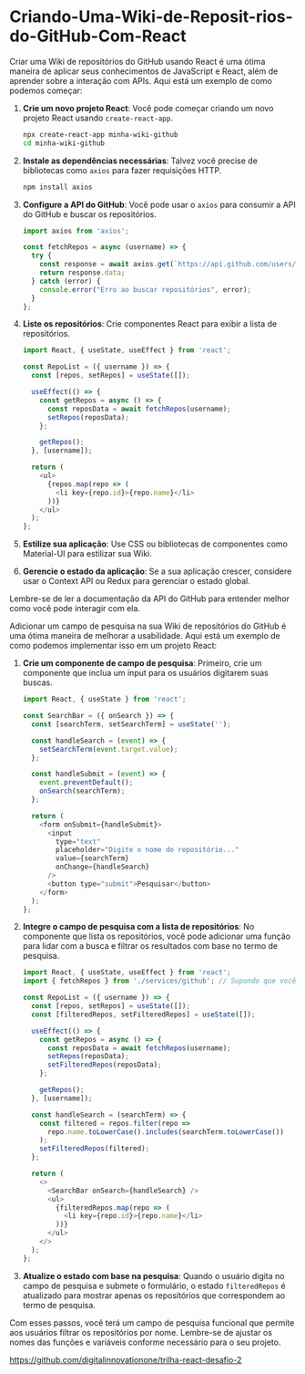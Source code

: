 # Criando-Uma-Wiki-de-Reposit-rios-do-GitHub-Com-React

Criar uma Wiki de repositórios do GitHub usando React é uma ótima maneira de aplicar seus conhecimentos de JavaScript e React, além de aprender sobre a interação com APIs. Aqui está um exemplo de como podemos começar:

1. **Crie um novo projeto React**:
   Você pode começar criando um novo projeto React usando `create-react-app`.

   ```bash
   npx create-react-app minha-wiki-github
   cd minha-wiki-github
   ```

2. **Instale as dependências necessárias**:
   Talvez você precise de bibliotecas como `axios` para fazer requisições HTTP.

   ```bash
   npm install axios
   ```

3. **Configure a API do GitHub**:
   Você pode usar o `axios` para consumir a API do GitHub e buscar os repositórios.

   ```javascript
   import axios from 'axios';

   const fetchRepos = async (username) => {
     try {
       const response = await axios.get(`https://api.github.com/users/${username}/repos`);
       return response.data;
     } catch (error) {
       console.error("Erro ao buscar repositórios", error);
     }
   };
   ```

4. **Liste os repositórios**:
   Crie componentes React para exibir a lista de repositórios.

   ```javascript
   import React, { useState, useEffect } from 'react';

   const RepoList = ({ username }) => {
     const [repos, setRepos] = useState([]);

     useEffect(() => {
       const getRepos = async () => {
         const reposData = await fetchRepos(username);
         setRepos(reposData);
       };

       getRepos();
     }, [username]);

     return (
       <ul>
         {repos.map(repo => (
           <li key={repo.id}>{repo.name}</li>
         ))}
       </ul>
     );
   };
   ```

5. **Estilize sua aplicação**:
   Use CSS ou bibliotecas de componentes como Material-UI para estilizar sua Wiki.

6. **Gerencie o estado da aplicação**:
   Se a sua aplicação crescer, considere usar o Context API ou Redux para gerenciar o estado global.

Lembre-se de ler a documentação da API do GitHub para entender melhor como você pode interagir com ela. 

Adicionar um campo de pesquisa na sua Wiki de repositórios do GitHub é uma ótima maneira de melhorar a usabilidade. Aqui está um exemplo de como podemos implementar isso em um projeto React:

1. **Crie um componente de campo de pesquisa**:
   Primeiro, crie um componente que inclua um input para os usuários digitarem suas buscas.

   ```javascript
   import React, { useState } from 'react';

   const SearchBar = ({ onSearch }) => {
     const [searchTerm, setSearchTerm] = useState('');

     const handleSearch = (event) => {
       setSearchTerm(event.target.value);
     };

     const handleSubmit = (event) => {
       event.preventDefault();
       onSearch(searchTerm);
     };

     return (
       <form onSubmit={handleSubmit}>
         <input
           type="text"
           placeholder="Digite o nome do repositório..."
           value={searchTerm}
           onChange={handleSearch}
         />
         <button type="submit">Pesquisar</button>
       </form>
     );
   };
   ```

2. **Integre o campo de pesquisa com a lista de repositórios**:
   No componente que lista os repositórios, você pode adicionar uma função para lidar com a busca e filtrar os resultados com base no termo de pesquisa.

   ```javascript
   import React, { useState, useEffect } from 'react';
   import { fetchRepos } from './services/github'; // Supondo que você tenha um arquivo de serviços

   const RepoList = ({ username }) => {
     const [repos, setRepos] = useState([]);
     const [filteredRepos, setFilteredRepos] = useState([]);

     useEffect(() => {
       const getRepos = async () => {
         const reposData = await fetchRepos(username);
         setRepos(reposData);
         setFilteredRepos(reposData);
       };

       getRepos();
     }, [username]);

     const handleSearch = (searchTerm) => {
       const filtered = repos.filter(repo =>
         repo.name.toLowerCase().includes(searchTerm.toLowerCase())
       );
       setFilteredRepos(filtered);
     };

     return (
       <>
         <SearchBar onSearch={handleSearch} />
         <ul>
           {filteredRepos.map(repo => (
             <li key={repo.id}>{repo.name}</li>
           ))}
         </ul>
       </>
     );
   };
   ```

3. **Atualize o estado com base na pesquisa**:
   Quando o usuário digita no campo de pesquisa e submete o formulário, o estado `filteredRepos` é atualizado para mostrar apenas os repositórios que correspondem ao termo de pesquisa.

Com esses passos, você terá um campo de pesquisa funcional que permite aos usuários filtrar os repositórios por nome. Lembre-se de ajustar os nomes das funções e variáveis conforme necessário para o seu projeto.

https://github.com/digitalinnovationone/trilha-react-desafio-2
